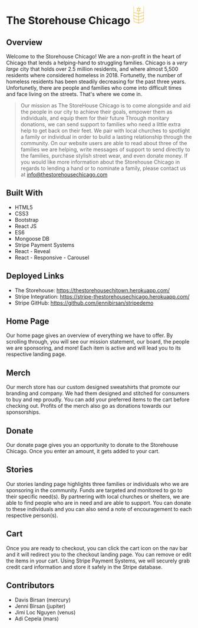 # The Storehouse Chicago <img src="/logo3.jpg"  height="50" width="30"/>
## Overview
Welcome to the Storehouse Chicago! We are a non-profit in the heart of Chicago that lends a helping-hand to struggling families. Chicago is a *very large* city that holds over 2.5 million residents, and where almost 5,500 residents where considered homeless in 2018. Fortunetly, the number of homeless residents has been steadily decreasing for the past three years. Unfortunetly, there are people and families who come into difficult times and face living on the streets. That's where we come in. 
> Our mission as The StoreHouse Chicago is to come alongside and aid the people in our city to achieve their goals,
> empower them as individuals, and equip them for their future
Through monitary donations, we can send support to families who need a little extra help to get back on their feet. We pair with local churches to spotlight a family or individual in order to build a lasting relationship through the community. On our website users are able to read about three of the families we are helping, write messages of support to send directly to the families, purchase stylish street wear, and even donate money.
If you would like more information about the Storehouse Chicago in regards to lending a hand or to nominate a family, please contact us at info@thestorehousechicago.com
## Built With
- HTML5
- CSS3
- Bootstrap
- React JS
- ES6
- Mongoose DB
- Stripe Payment Systems
- React - Reveal
- React - Responsive - Carousel
## Deployed Links
- The Storehouse: https://thestorehousechitown.herokuapp.com/
- Stripe Integration: https://stripe-thestorehousechicago.herokuapp.com/
- Stripe GitHub: https://github.com/jennibirsan/stripedemo
## Home Page
Our home page gives an overview of everything we have to offer. By scrolling through, you will see our mission statement, our board, the people we are sponsoring, and more! Each item is active and will lead you to its respective landing page.
## Merch
Our merch store has our custom designed sweatshirts that promote our branding and company. We had them designed and stitched for consumers to buy and rep proudly. You can add your preferred items to the cart before checking out. Profits of the merch also go as donations towards our sponsorships.
## Donate
Our donate page gives you an opportunity to donate to the Storehouse Chicago. Once you enter an amount, it gets added to your cart.
## Stories
Our stories landing page highlights three families or individuals who we are sponsoring in the community. Funds are targeted and monitored to go to their specific need(s). By partnering with local churches or shelters, we are able to find people who are in need and are able to support. You can donate to these individuals and you can also send a note of encouragement to each respective person(s).
## Cart
Once you are ready to checkout, you can click the cart icon on the nav bar and it will redirect you to the checkout landing page. You can remove or edit the items in your cart. Using Stripe Payment Systems, we will securely grab credit card information and store it safely in the Stripe database.
## Contributors
* Davis Birsan (mercury)
* Jenni Birsan (jupiter)
* Jimi Loc Nguyen (venus)
* Adi Cepela (mars)
